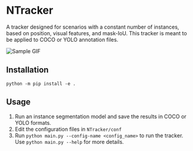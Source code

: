 # NTracker

A tracker designed for scenarios with a constant number of instances, based on position,  visual features, and mask-IoU. This tracker is meant to be applied to COCO or YOLO annotation files.

![Sample GIF](res/sample.gif)

## Installation

``
python -m pip install -e .
``

## Usage
1. Run an instance segmentation model and save the results in COCO or YOLO formats.
1. Edit the configuration files in ``NTracker/conf``
1. Run ``python main.py --config-name <config_name>`` to run the tracker. <br> Use ``python main.py --help`` for more details.